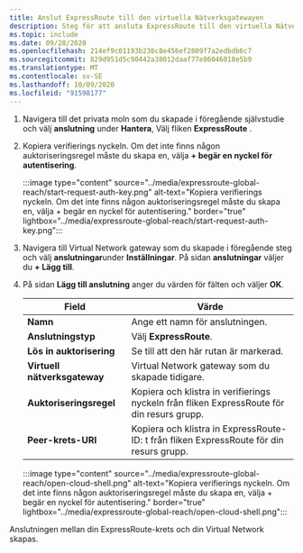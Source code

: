 ```yaml
---
title: Anslut ExpressRoute till den virtuella Nätverksgatewayen
description: Steg för att ansluta ExpressRoute till den virtuella Nätverksgatewayen.
ms.topic: include
ms.date: 09/28/2020
ms.openlocfilehash: 214ef9c01193b238c8e456ef2809f7a2edbdb6c7
ms.sourcegitcommit: 829d951d5c90442a38012daaf77e86046018e5b9
ms.translationtype: MT
ms.contentlocale: sv-SE
ms.lasthandoff: 10/09/2020
ms.locfileid: "91598177"
---
```

<!-- Used in deploy-azure-vmware-solution.md and tutorial-configure-networking.md -->

1. Navigera till det privata moln som du skapade i föregående självstudie och välj **anslutning** under **Hantera**, Välj fliken **ExpressRoute** .

1. Kopiera verifierings nyckeln. Om det inte finns någon auktoriseringsregel måste du skapa en, välja **+ begär en nyckel för autentisering**.

   :::image type="content" source="../media/expressroute-global-reach/start-request-auth-key.png" alt-text="Kopiera verifierings nyckeln. Om det inte finns någon auktoriseringsregel måste du skapa en, välja + begär en nyckel för autentisering." border="true" lightbox="../media/expressroute-global-reach/start-request-auth-key.png":::

1. Navigera till Virtual Network gateway som du skapade i föregående steg och välj **anslutningar**under **Inställningar**. På sidan **anslutningar** väljer du **+ Lägg till**.

1. På sidan **Lägg till anslutning** anger du värden för fälten och väljer **OK**. 

   | Field | Värde |
   | --- | --- |
   | **Namn**  | Ange ett namn för anslutningen.  |
   | **Anslutningstyp**  | Välj **ExpressRoute**.  |
   | **Lös in auktorisering**  | Se till att den här rutan är markerad.  |
   | **Virtuell nätverksgateway** | Virtual Network gateway som du skapade tidigare.  |
   | **Auktoriseringsregel**  | Kopiera och klistra in verifierings nyckeln från fliken ExpressRoute för din resurs grupp. |
   | **Peer-krets-URI**  | Kopiera och klistra in ExpressRoute-ID: t från fliken ExpressRoute för din resurs grupp.  |

   :::image type="content" source="../media/expressroute-global-reach/open-cloud-shell.png" alt-text="Kopiera verifierings nyckeln. Om det inte finns någon auktoriseringsregel måste du skapa en, välja + begär en nyckel för autentisering." border="true" lightbox="../media/expressroute-global-reach/open-cloud-shell.png":::

Anslutningen mellan din ExpressRoute-krets och din Virtual Network skapas.